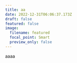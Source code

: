 ```yaml
---
title: aa
date: 2022-12-31T06:06:37.173Z
draft: false
featured: false
image:
  filename: featured
  focal_point: Smart
  preview_only: false
---
```

a﻿aaa